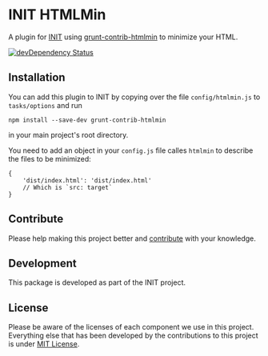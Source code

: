 # INIT HTMLMin

A plugin for [INIT](http://use-init.com/) using [grunt-contrib-htmlmin](https://github.com/gruntjs/grunt-contrib-htmlmin) to minimize your HTML.

[![devDependency Status](https://david-dm.org/init/init-htmlmin/dev-status.png)](https://david-dm.org/use-init/init-htmlmin#info=devDependencies)

## Installation
You can add this plugin to INIT by copying over the file `config/htmlmin.js` to `tasks/options` and run

	npm install --save-dev grunt-contrib-htmlmin

in your main project's root directory.

You need to add an object in your `config.js` file calles `htmlmin` to describe the files to be minimized:

	{
		'dist/index.html': 'dist/index.html'
		// Which is `src: target`
	}

## Contribute
Please help making this project better and [contribute](CONTRIBUTING.md) with your knowledge.

## Development
This package is developed as part of the INIT project.

## License
Please be aware of the licenses of each component we use in this project. Everything else that has been developed by the contributions to this project is under [MIT License](LICENSE.md).
